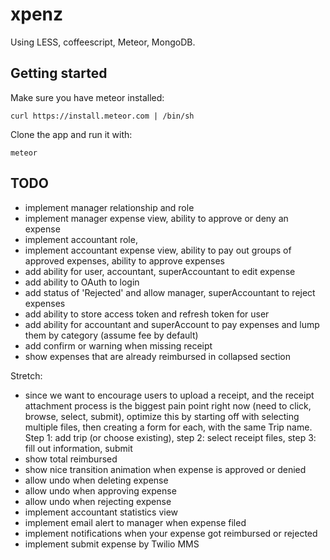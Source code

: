 # xpenz

Using LESS, coffeescript, Meteor, MongoDB.

## Getting started

Make sure you have meteor installed:

`curl https://install.meteor.com | /bin/sh`

Clone the app and run it with:

`meteor`

## TODO

- implement manager relationship and role
- implement manager expense view, ability to approve or deny an expense
- implement accountant role, 
- implement accountant expense view, ability to pay out groups of approved expenses, ability to approve expenses
- add ability for user, accountant, superAccountant to edit expense
- add ability to OAuth to login
- add status of 'Rejected' and allow manager, superAccountant to reject expenses
- add ability to store access token and refresh token for user
- add ability for accountant and superAccount to pay expenses and lump them by category (assume fee by default)
- add confirm or warning when missing receipt
- show expenses that are already reimbursed in collapsed section

Stretch:

- since we want to encourage users to upload a receipt, and the receipt attachment process is the biggest pain point right now (need to click, browse, select, submit), optimize this by starting off with selecting multiple files, then creating a form for each, with the same Trip name.  Step 1: add trip (or choose existing), step 2: select receipt files, step 3: fill out information, submit
- show total reimbursed
- show nice transition animation when expense is approved or denied
- allow undo when deleting expense
- allow undo when approving expense
- allow undo when rejecting expense
- implement accountant statistics view
- implement email alert to manager when expense filed
- implement notifications when your expense got reimbursed or rejected
- implement submit expense by Twilio MMS